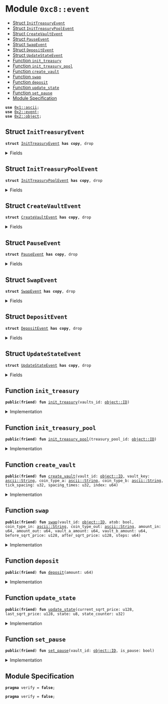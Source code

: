 
<a name="0xc8_event"></a>

# Module `0xc8::event`



-  [Struct `InitTreasuryEvent`](#0xc8_event_InitTreasuryEvent)
-  [Struct `InitTreasuryPoolEvent`](#0xc8_event_InitTreasuryPoolEvent)
-  [Struct `CreateVaultEvent`](#0xc8_event_CreateVaultEvent)
-  [Struct `PauseEvent`](#0xc8_event_PauseEvent)
-  [Struct `SwapEvent`](#0xc8_event_SwapEvent)
-  [Struct `DepositEvent`](#0xc8_event_DepositEvent)
-  [Struct `UpdateStateEvent`](#0xc8_event_UpdateStateEvent)
-  [Function `init_treasury`](#0xc8_event_init_treasury)
-  [Function `init_treasury_pool`](#0xc8_event_init_treasury_pool)
-  [Function `create_vault`](#0xc8_event_create_vault)
-  [Function `swap`](#0xc8_event_swap)
-  [Function `deposit`](#0xc8_event_deposit)
-  [Function `update_state`](#0xc8_event_update_state)
-  [Function `set_pause`](#0xc8_event_set_pause)
-  [Module Specification](#@Module_Specification_0)


<pre><code><b>use</b> <a href="">0x1::ascii</a>;
<b>use</b> <a href="../../../.././build/Sui/docs/event.md#0x2_event">0x2::event</a>;
<b>use</b> <a href="../../../.././build/Sui/docs/object.md#0x2_object">0x2::object</a>;
</code></pre>



<a name="0xc8_event_InitTreasuryEvent"></a>

## Struct `InitTreasuryEvent`



<pre><code><b>struct</b> <a href="event.md#0xc8_event_InitTreasuryEvent">InitTreasuryEvent</a> <b>has</b> <b>copy</b>, drop
</code></pre>



<details>
<summary>Fields</summary>


<dl>
<dt>
<code>vaults_id: <a href="../../../.././build/Sui/docs/object.md#0x2_object_ID">object::ID</a></code>
</dt>
<dd>

</dd>
</dl>


</details>

<a name="0xc8_event_InitTreasuryPoolEvent"></a>

## Struct `InitTreasuryPoolEvent`



<pre><code><b>struct</b> <a href="event.md#0xc8_event_InitTreasuryPoolEvent">InitTreasuryPoolEvent</a> <b>has</b> <b>copy</b>, drop
</code></pre>



<details>
<summary>Fields</summary>


<dl>
<dt>
<code>treasury_pool_id: <a href="../../../.././build/Sui/docs/object.md#0x2_object_ID">object::ID</a></code>
</dt>
<dd>

</dd>
</dl>


</details>

<a name="0xc8_event_CreateVaultEvent"></a>

## Struct `CreateVaultEvent`



<pre><code><b>struct</b> <a href="event.md#0xc8_event_CreateVaultEvent">CreateVaultEvent</a> <b>has</b> <b>copy</b>, drop
</code></pre>



<details>
<summary>Fields</summary>


<dl>
<dt>
<code>vault_id: <a href="../../../.././build/Sui/docs/object.md#0x2_object_ID">object::ID</a></code>
</dt>
<dd>

</dd>
<dt>
<code>vault_key: <a href="_String">ascii::String</a></code>
</dt>
<dd>

</dd>
<dt>
<code>coin_type_a: <a href="_String">ascii::String</a></code>
</dt>
<dd>

</dd>
<dt>
<code>coin_type_b: <a href="_String">ascii::String</a></code>
</dt>
<dd>

</dd>
<dt>
<code>tick_spacing: u32</code>
</dt>
<dd>

</dd>
<dt>
<code>spacing_times: u32</code>
</dt>
<dd>

</dd>
<dt>
<code>index: u64</code>
</dt>
<dd>

</dd>
</dl>


</details>

<a name="0xc8_event_PauseEvent"></a>

## Struct `PauseEvent`



<pre><code><b>struct</b> <a href="event.md#0xc8_event_PauseEvent">PauseEvent</a> <b>has</b> <b>copy</b>, drop
</code></pre>



<details>
<summary>Fields</summary>


<dl>
<dt>
<code><a href="vault.md#0xc8_vault">vault</a>: <a href="../../../.././build/Sui/docs/object.md#0x2_object_ID">object::ID</a></code>
</dt>
<dd>

</dd>
<dt>
<code>is_pause: bool</code>
</dt>
<dd>

</dd>
</dl>


</details>

<a name="0xc8_event_SwapEvent"></a>

## Struct `SwapEvent`



<pre><code><b>struct</b> <a href="event.md#0xc8_event_SwapEvent">SwapEvent</a> <b>has</b> <b>copy</b>, drop
</code></pre>



<details>
<summary>Fields</summary>


<dl>
<dt>
<code>atob: bool</code>
</dt>
<dd>

</dd>
<dt>
<code><a href="vault.md#0xc8_vault">vault</a>: <a href="../../../.././build/Sui/docs/object.md#0x2_object_ID">object::ID</a></code>
</dt>
<dd>

</dd>
<dt>
<code>coin_type_in: <a href="_String">ascii::String</a></code>
</dt>
<dd>

</dd>
<dt>
<code>coin_type_out: <a href="_String">ascii::String</a></code>
</dt>
<dd>

</dd>
<dt>
<code>amount_in: u64</code>
</dt>
<dd>

</dd>
<dt>
<code>amount_out: u64</code>
</dt>
<dd>

</dd>
<dt>
<code>vault_a_amount: u64</code>
</dt>
<dd>

</dd>
<dt>
<code>vault_b_amount: u64</code>
</dt>
<dd>

</dd>
<dt>
<code>before_sqrt_price: u128</code>
</dt>
<dd>

</dd>
<dt>
<code>after_sqrt_price: u128</code>
</dt>
<dd>

</dd>
<dt>
<code>steps: u64</code>
</dt>
<dd>

</dd>
</dl>


</details>

<a name="0xc8_event_DepositEvent"></a>

## Struct `DepositEvent`



<pre><code><b>struct</b> <a href="event.md#0xc8_event_DepositEvent">DepositEvent</a> <b>has</b> <b>copy</b>, drop
</code></pre>



<details>
<summary>Fields</summary>


<dl>
<dt>
<code>amount: u64</code>
</dt>
<dd>

</dd>
</dl>


</details>

<a name="0xc8_event_UpdateStateEvent"></a>

## Struct `UpdateStateEvent`



<pre><code><b>struct</b> <a href="event.md#0xc8_event_UpdateStateEvent">UpdateStateEvent</a> <b>has</b> <b>copy</b>, drop
</code></pre>



<details>
<summary>Fields</summary>


<dl>
<dt>
<code>current_sqrt_price: u128</code>
</dt>
<dd>

</dd>
<dt>
<code>last_sqrt_price: u128</code>
</dt>
<dd>

</dd>
<dt>
<code>state: u8</code>
</dt>
<dd>

</dd>
<dt>
<code>state_counter: u32</code>
</dt>
<dd>

</dd>
</dl>


</details>

<a name="0xc8_event_init_treasury"></a>

## Function `init_treasury`



<pre><code><b>public</b>(<b>friend</b>) <b>fun</b> <a href="event.md#0xc8_event_init_treasury">init_treasury</a>(vaults_id: <a href="../../../.././build/Sui/docs/object.md#0x2_object_ID">object::ID</a>)
</code></pre>



<details>
<summary>Implementation</summary>


<pre><code><b>public</b>(<b>friend</b>) <b>fun</b> <a href="event.md#0xc8_event_init_treasury">init_treasury</a>(vaults_id: ID) {
    emit(<a href="event.md#0xc8_event_InitTreasuryEvent">InitTreasuryEvent</a> { vaults_id })
}
</code></pre>



</details>

<a name="0xc8_event_init_treasury_pool"></a>

## Function `init_treasury_pool`



<pre><code><b>public</b>(<b>friend</b>) <b>fun</b> <a href="event.md#0xc8_event_init_treasury_pool">init_treasury_pool</a>(treasury_pool_id: <a href="../../../.././build/Sui/docs/object.md#0x2_object_ID">object::ID</a>)
</code></pre>



<details>
<summary>Implementation</summary>


<pre><code><b>public</b>(<b>friend</b>) <b>fun</b> <a href="event.md#0xc8_event_init_treasury_pool">init_treasury_pool</a>(treasury_pool_id: ID) {
    emit(<a href="event.md#0xc8_event_InitTreasuryPoolEvent">InitTreasuryPoolEvent</a> { treasury_pool_id })
}
</code></pre>



</details>

<a name="0xc8_event_create_vault"></a>

## Function `create_vault`



<pre><code><b>public</b>(<b>friend</b>) <b>fun</b> <a href="event.md#0xc8_event_create_vault">create_vault</a>(vault_id: <a href="../../../.././build/Sui/docs/object.md#0x2_object_ID">object::ID</a>, vault_key: <a href="_String">ascii::String</a>, coin_type_a: <a href="_String">ascii::String</a>, coin_type_b: <a href="_String">ascii::String</a>, tick_spacing: u32, spacing_times: u32, index: u64)
</code></pre>



<details>
<summary>Implementation</summary>


<pre><code><b>public</b>(<b>friend</b>) <b>fun</b> <a href="event.md#0xc8_event_create_vault">create_vault</a>(
    vault_id: ID,
    vault_key: String,
    coin_type_a: String,
    coin_type_b: String,
    tick_spacing: u32,
    spacing_times: u32,
    index: u64,
) {
    emit(<a href="event.md#0xc8_event_CreateVaultEvent">CreateVaultEvent</a> {
        vault_id,
        vault_key,
        coin_type_a,
        coin_type_b,
        tick_spacing,
        spacing_times,
        index,
    })
}
</code></pre>



</details>

<a name="0xc8_event_swap"></a>

## Function `swap`



<pre><code><b>public</b>(<b>friend</b>) <b>fun</b> <a href="event.md#0xc8_event_swap">swap</a>(vault_id: <a href="../../../.././build/Sui/docs/object.md#0x2_object_ID">object::ID</a>, atob: bool, coin_type_in: <a href="_String">ascii::String</a>, coin_type_out: <a href="_String">ascii::String</a>, amount_in: u64, amount_out: u64, vault_a_amount: u64, vault_b_amount: u64, before_sqrt_price: u128, after_sqrt_price: u128, steps: u64)
</code></pre>



<details>
<summary>Implementation</summary>


<pre><code><b>public</b>(<b>friend</b>) <b>fun</b> <a href="event.md#0xc8_event_swap">swap</a>(
    vault_id: ID,
    atob: bool, // <b>true</b> a-&gt;b <b>false</b> b-&gt;a
    coin_type_in: String,
    coin_type_out: String,
    amount_in: u64,
    amount_out: u64,
    vault_a_amount: u64, // current <a href="vault.md#0xc8_vault">vault</a> <a href="../../../.././build/Sui/docs/balance.md#0x2_balance">balance</a>(A)
    vault_b_amount: u64, // current <a href="vault.md#0xc8_vault">vault</a> <a href="../../../.././build/Sui/docs/balance.md#0x2_balance">balance</a>(B)
    before_sqrt_price: u128,
    after_sqrt_price: u128,
    steps: u64
) {
    emit(
        <a href="event.md#0xc8_event_SwapEvent">SwapEvent</a> {
            <a href="vault.md#0xc8_vault">vault</a>: vault_id,
            atob,
            coin_type_in,
            coin_type_out,
            amount_in,
            amount_out,
            vault_a_amount,
            vault_b_amount,
            before_sqrt_price,
            after_sqrt_price,
            steps
        }
    )
}
</code></pre>



</details>

<a name="0xc8_event_deposit"></a>

## Function `deposit`



<pre><code><b>public</b>(<b>friend</b>) <b>fun</b> <a href="event.md#0xc8_event_deposit">deposit</a>(amount: u64)
</code></pre>



<details>
<summary>Implementation</summary>


<pre><code><b>public</b>(<b>friend</b>) <b>fun</b> <a href="event.md#0xc8_event_deposit">deposit</a>(amount: u64) {
    emit(
        <a href="event.md#0xc8_event_DepositEvent">DepositEvent</a> {
            amount
        }
    )
}
</code></pre>



</details>

<a name="0xc8_event_update_state"></a>

## Function `update_state`



<pre><code><b>public</b>(<b>friend</b>) <b>fun</b> <a href="event.md#0xc8_event_update_state">update_state</a>(current_sqrt_price: u128, last_sqrt_price: u128, state: u8, state_counter: u32)
</code></pre>



<details>
<summary>Implementation</summary>


<pre><code><b>public</b>(<b>friend</b>) <b>fun</b> <a href="event.md#0xc8_event_update_state">update_state</a>(
    current_sqrt_price: u128,
    last_sqrt_price: u128,
    state: u8,
    state_counter: u32,
) {
    emit(
        <a href="event.md#0xc8_event_UpdateStateEvent">UpdateStateEvent</a> {
            current_sqrt_price,
            last_sqrt_price,
            state,
            state_counter,
        }
    )
}
</code></pre>



</details>

<a name="0xc8_event_set_pause"></a>

## Function `set_pause`



<pre><code><b>public</b>(<b>friend</b>) <b>fun</b> <a href="event.md#0xc8_event_set_pause">set_pause</a>(vault_id: <a href="../../../.././build/Sui/docs/object.md#0x2_object_ID">object::ID</a>, is_pause: bool)
</code></pre>



<details>
<summary>Implementation</summary>


<pre><code><b>public</b>(<b>friend</b>) <b>fun</b> <a href="event.md#0xc8_event_set_pause">set_pause</a>(vault_id: ID, is_pause: bool) {
    emit(
        <a href="event.md#0xc8_event_PauseEvent">PauseEvent</a> {
            <a href="vault.md#0xc8_vault">vault</a>: vault_id,
            is_pause
        }
    )
}
</code></pre>



</details>

<a name="@Module_Specification_0"></a>

## Module Specification



<pre><code><b>pragma</b> verify = <b>false</b>;
</code></pre>




<pre><code><b>pragma</b> verify = <b>false</b>;
</code></pre>
